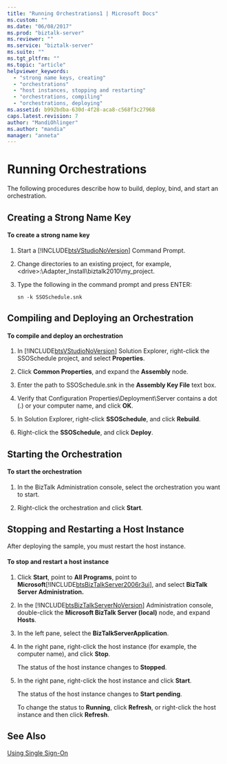 ```yaml
---
title: "Running Orchestrations1 | Microsoft Docs"
ms.custom: ""
ms.date: "06/08/2017"
ms.prod: "biztalk-server"
ms.reviewer: ""
ms.service: "biztalk-server"
ms.suite: ""
ms.tgt_pltfrm: ""
ms.topic: "article"
helpviewer_keywords: 
  - "strong name keys, creating"
  - "orchestrations"
  - "host instances, stopping and restarting"
  - "orchestrations, compiling"
  - "orchestrations, deploying"
ms.assetid: b992bdba-630d-4f28-aca8-c568f3c27968
caps.latest.revision: 7
author: "MandiOhlinger"
ms.author: "mandia"
manager: "anneta"
---
```

# Running Orchestrations
The following procedures describe how to build, deploy, bind, and start an orchestration.  
  
## Creating a Strong Name Key  
  
#### To create a strong name key  
  
1.  Start a [!INCLUDE[btsVStudioNoVersion](../includes/btsvstudionoversion-md.md)] Command Prompt.  
  
2.  Change directories to an existing project, for example, \<drive>:\Adapter_Install\biztalk2010\my_project.  
  
3.  Type the following in the command prompt and press ENTER:  
  
     `sn -k SSOSchedule.snk`  
  
## Compiling and Deploying an Orchestration  
  
#### To compile and deploy an orchestration  
  
1.  In [!INCLUDE[btsVStudioNoVersion](../includes/btsvstudionoversion-md.md)] Solution Explorer, right-click the SSOSchedule project, and select **Properties**.  
  
2.  Click **Common Properties**, and expand the **Assembly** node.  
  
3.  Enter the path to SSOSchedule.snk in the **Assembly Key File** text box.  
  
4.  Verify that Configuration Properties\Deployment\Server contains a dot (.) or your computer name, and click **OK**.  
  
5.  In Solution Explorer, right-click **SSOSchedule**, and click **Rebuild**.  
  
6.  Right-click the **SSOSchedule**, and click **Deploy**.  
  
## Starting the Orchestration  
  
#### To start the orchestration  
  
1.  In the BizTalk Administration console, select the orchestration you want to start.  
  
2.  Right-click the orchestration and click **Start**.  
  
## Stopping and Restarting a Host Instance  
 After deploying the sample, you must restart the host instance.  
  
#### To stop and restart a host instance  
  
1.  Click **Start**, point to **All Programs**, point to **Microsoft**[!INCLUDE[btsBizTalkServer2006r3ui](../includes/btsbiztalkserver2006r3ui-md.md)], and select **BizTalk Server Administration.**  
  
2.  In the [!INCLUDE[btsBizTalkServerNoVersion](../includes/btsbiztalkservernoversion-md.md)] Administration console, double-click the **Microsoft BizTalk Server (local)** node, and expand **Hosts**.  
  
3.  In the left pane, select the **BizTalkServerApplication**.  
  
4.  In the right pane, right-click the host instance (for example, the computer name), and click **Stop**.  
  
     The status of the host instance changes to **Stopped**.  
  
5.  In the right pane, right-click the host instance and click **Start**.  
  
     The status of the host instance changes to **Start pending**.  
  
     To change the status to **Running**, click **Refresh**, or right-click the host instance and then click **Refresh**.  
  
## See Also  
 [Using Single Sign-On](../core/using-single-sign-on3.md)